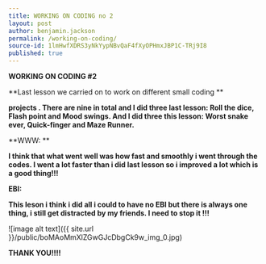 ```yaml
---
title: WORKING ON CODING no 2
layout: post
author: benjamin.jackson
permalink: /working-on-coding/
source-id: 1lmHwfXDRS3yNkYypNBvQaF4fXyOPHmxJBP1C-TRj9I8
published: true
---
```

**WORKING ON CODING #2**

**Last lesson we carried on to work on different small coding **

**projects . There are nine in total and I did three last lesson: Roll the dice, Flash point and Mood swings. And I did three this lesson: Worst snake ever, Quick-finger and Maze Runner.**

**WWW: **

**I think that what went well was how fast and smoothly i went through the codes. I went a lot faster than i did last lesson so i improved a lot which is a good thing!!!**

**EBI:**

**This leson i think i did all i could to have no EBI but there is always one thing, i still get distracted by my friends. I need to stop it !!!**

![image alt text]({{ site.url }}/public/boMAoMmXlZGwGJcDbgCk9w_img_0.jpg)

**THANK YOU!!!!**

